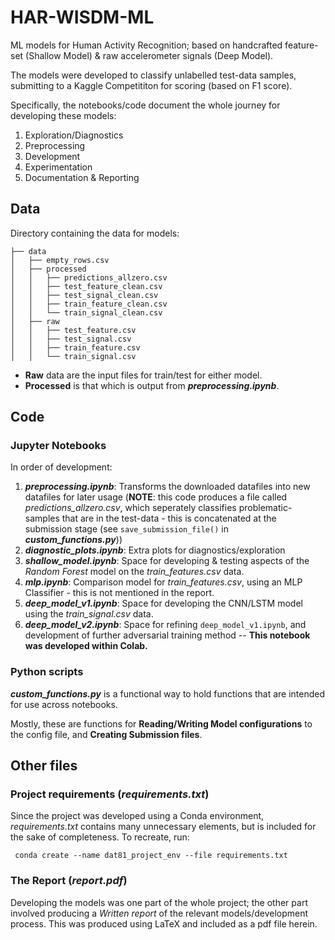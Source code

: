 # HAR-WISDM-ML

ML models for Human Activity Recognition; based on handcrafted feature-set (Shallow Model) &amp; raw accelerometer signals (Deep Model).

The models were developed to classify unlabelled test-data samples, submitting to a Kaggle Competititon for scoring (based on F1 score).

Specifically, the notebooks/code document the whole journey for developing these models:

1. Exploration/Diagnostics
2. Preprocessing
3. Development
4. Experimentation
5. Documentation & Reporting

## Data
Directory containing the data for models:
```
├── data
│   ├── empty_rows.csv
│   ├── processed
│   │   ├── predictions_allzero.csv
│   │   ├── test_feature_clean.csv
│   │   ├── test_signal_clean.csv
│   │   ├── train_feature_clean.csv
│   │   └── train_signal_clean.csv
│   ├── raw
│   │   ├── test_feature.csv
│   │   ├── test_signal.csv
│   │   ├── train_feature.csv
│   │   └── train_signal.csv
```
* **Raw** data are the input files for train/test for either model.
* **Processed** is that which is output from ***preprocessing.ipynb***.
## Code

###  Jupyter Notebooks

In order of development:

1. ***preprocessing.ipynb***: Transforms the downloaded datafiles into new datafiles for later usage (**NOTE**: this code produces a file called *predictions_allzero.csv*, which seperately classifies problematic-samples that are in the test-data - this is concatenated at the submission stage (see `save_submission_file()` in ***custom_functions.py***))
2. ***diagnostic_plots.ipynb***: Extra plots for diagnostics/exploration
3. ***shallow_model.ipynb***: Space for developing & testing aspects of the *Random Forest* model on the *train_features.csv* data.
4. ***mlp.ipynb***: Comparison model for *train_features.csv*, using an MLP Classifier - this is not mentioned in the report.
5. ***deep_model_v1.ipynb***: Space for developing the CNN/LSTM model using the *train_signal.csv* data.
6. ***deep_model_v2.ipynb***: Space for refining `deep_model_v1.ipynb`, and development of further adversarial training method -- **This notebook was developed within Colab.**

### Python scripts

***custom_functions.py*** is a functional way to hold functions that are intended for use across notebooks. 

Mostly, these are functions for **Reading/Writing Model configurations** to the config file, and **Creating Submission files**.

## Other files
### Project requirements (*requirements.txt*)

Since the project was developed using a Conda environment, *requirements.txt* contains many unnecessary elements, but is included for the sake of completeness. To recreate, run:

<pre><code> conda create --name dat81_project_env --file requirements.txt</code></pre>

### The Report (*report.pdf*)
Developing the models was one part of the whole project; the other part involved producing a *Written report* of the relevant models/development process. This was produced using LaTeX and included as a pdf file herein.